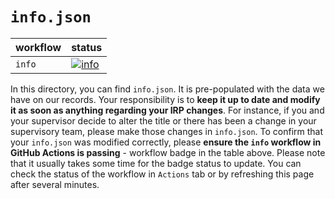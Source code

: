 # `info.json`

| workflow | status |
| - | - |
| `info` | [![info](https://github.com/ese-msc-2022/irp-jw3222/actions/workflows/info.yml/badge.svg)](https://github.com/ese-msc-2022/irp-jw3222/actions/workflows/info.yml) |

In this directory, you can find `info.json`. It is pre-populated with the data we have on our records. Your responsibility is to **keep it up to date and modify it as soon as anything regarding your IRP changes**. For instance, if you and your supervisor decide to alter the title or there has been a change in your supervisory team, please make those changes in `info.json`. To confirm that your `info.json` was modified correctly, please **ensure the `info` workflow in GitHub Actions is passing** - workflow badge in the table above. Please note that it usually takes some time for the badge status to update. You can check the status of the workflow in `Actions` tab or by refreshing this page after several minutes.
